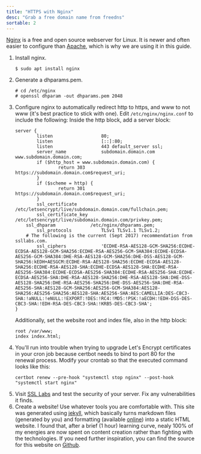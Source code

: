 ```yaml
---
title: "HTTPS with Nginx"
desc: "Grab a free domain name from freedns"
sortable: 2
---
```


[Nginx](https://nginx.org/) is a free and open source webserver for Linux. It is newer and often easier to configure than [Apache](https://httpd.apache.org/), which is why we are using it in this guide.

1. Install nginx.
	```
	$ sudo apt install nginx
	```
2. Generate a dhparams.pem.
	```
	# cd /etc/nginx
	# openssl dhparam -out dhparams.pem 2048
	```
3. Configure nginx to automatically redirect http to https, and www to not www (it's best practice to stick with one). Edit `/etc/nginx/nginx.conf` to include the following:
	Inside the http block, add a server block:
	```
	server {
	        listen                  80;
	        listen                  [::]:80;
	        listen                  443 default_server ssl;
	        server_name             subdomain.domain.com www.subdomain.domain.com;
	        if ($http_host = www.subdomain.domain.com) {
	                return 303 https://subdomain.domain.com$request_uri;
	        }
	        if ($scheme = http) {
	                return 301 https://subdomain.domain.com$request_uri;
	        }
	        ssl_certificate         /etc/letsencrypt/live/subdomain.domain.com/fullchain.pem;
	        ssl_certificate_key     /etc/letsencrypt/live/subdomain.domain.com/privkey.pem;
		ssl_dhparam             /etc/nginx/dhparams.pem;
	        ssl_protocols           TLSv1 TLSv1.1 TLSv1.2;
		# The following is the current (Sept 2017) recommendation from ssllabs.com.
	        ssl_ciphers             'ECDHE-RSA-AES128-GCM-SHA256:ECDHE-ECDSA-AES128-GCM-SHA256:ECDHE-RSA-AES256-GCM-SHA384:ECDHE-ECDSA-AES256-GCM-SHA384:DHE-RSA-AES128-GCM-SHA256:DHE-DSS-AES128-GCM-SHA256:kEDH+AESGCM:ECDHE-RSA-AES128-SHA256:ECDHE-ECDSA-AES128-SHA256:ECDHE-RSA-AES128-SHA:ECDHE-ECDSA-AES128-SHA:ECDHE-RSA-AES256-SHA384:ECDHE-ECDSA-AES256-SHA384:ECDHE-RSA-AES256-SHA:ECDHE-ECDSA-AES256-SHA:DHE-RSA-AES128-SHA256:DHE-RSA-AES128-SHA:DHE-DSS-AES128-SHA256:DHE-RSA-AES256-SHA256:DHE-DSS-AES256-SHA:DHE-RSA-AES256-SHA:AES128-GCM-SHA256:AES256-GCM-SHA384:AES128-SHA256:AES256-SHA256:AES128-SHA:AES256-SHA:AES:CAMELLIA:DES-CBC3-SHA:!aNULL:!eNULL:!EXPORT:!DES:!RC4:!MD5:!PSK:!aECDH:!EDH-DSS-DES-CBC3-SHA:!EDH-RSA-DES-CBC3-SHA:!KRB5-DES-CBC3-SHA';
	}
	```
	Additionally, set the website root and index file, also in the http block:
	```
	root /var/www;
	index index.html;
	```
4. You'll run into trouble when trying to upgrade Let's Encrypt certificates in your cron job because certbot needs to bind to port 80 for the renewal process. Modify your crontab so that the executed command looks like this:
	```
	certbot renew --pre-hook "systemctl stop nginx" --post-hook "systemctl start nginx"
	```
5. Visit [SSL Labs](https://www.ssllabs.com/ssltest/) and test the security of your server. Fix any vulnerabilities it finds.
6. Create a website! Use whatever tools you are comfortable with. This site was generated using [jekyll](https://jekyllrb.com/), which basically turns markdown files (generated by you) and formatting (available [online](http://themes.jekyllrc.org/)) into a static HTML website. I found that, after a brief (1 hour) learning curve, nealy 100% of my energies are now spent on content creation rather than fighting with the technologies. If you need further inspiration, you can find the source for this website on [Github](https://github.com/NathanRVance/homelinuxserver).
